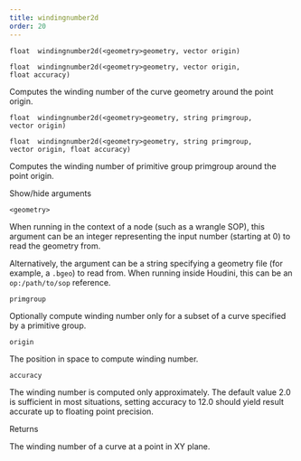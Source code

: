```yaml
---
title: windingnumber2d
order: 20
---
```

`float  windingnumber2d(<geometry>geometry, vector origin)`

`float  windingnumber2d(<geometry>geometry, vector origin, float accuracy)`

Computes the winding number of the curve geometry around the point origin.

`float  windingnumber2d(<geometry>geometry, string primgroup, vector origin)`

`float  windingnumber2d(<geometry>geometry, string primgroup, vector origin, float accuracy)`

Computes the winding number of primitive group primgroup around the point origin.

Show/hide arguments

`<geometry>`

When running in the context of a node (such as a wrangle SOP), this argument can be an integer representing the input number (starting at 0) to read the geometry from.

Alternatively, the argument can be a string specifying a geometry file (for example, a `.bgeo`) to read from. When running inside Houdini, this can be an `op:/path/to/sop` reference.

`primgroup`

Optionally compute winding number only for a subset of a curve specified by a primitive group.

`origin`

The position in space to compute winding number.

`accuracy`

The winding number is computed only approximately. The default value 2.0 is sufficient in most situations, setting accuracy to 12.0 should yield result accurate up to floating point precision.

Returns

The winding number of a curve at a point in XY plane.
